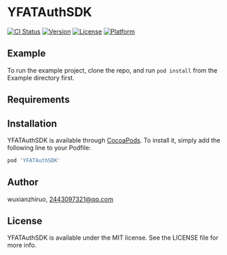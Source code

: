# YFATAuthSDK

[![CI Status](https://img.shields.io/travis/wuxianzhiruo/YFATAuthSDK.svg?style=flat)](https://travis-ci.org/wuxianzhiruo/YFATAuthSDK)
[![Version](https://img.shields.io/cocoapods/v/YFATAuthSDK.svg?style=flat)](https://cocoapods.org/pods/YFATAuthSDK)
[![License](https://img.shields.io/cocoapods/l/YFATAuthSDK.svg?style=flat)](https://cocoapods.org/pods/YFATAuthSDK)
[![Platform](https://img.shields.io/cocoapods/p/YFATAuthSDK.svg?style=flat)](https://cocoapods.org/pods/YFATAuthSDK)

## Example

To run the example project, clone the repo, and run `pod install` from the Example directory first.

## Requirements

## Installation

YFATAuthSDK is available through [CocoaPods](https://cocoapods.org). To install
it, simply add the following line to your Podfile:

```ruby
pod 'YFATAuthSDK'
```

## Author

wuxianzhiruo, 2443097321@qq.com

## License

YFATAuthSDK is available under the MIT license. See the LICENSE file for more info.
